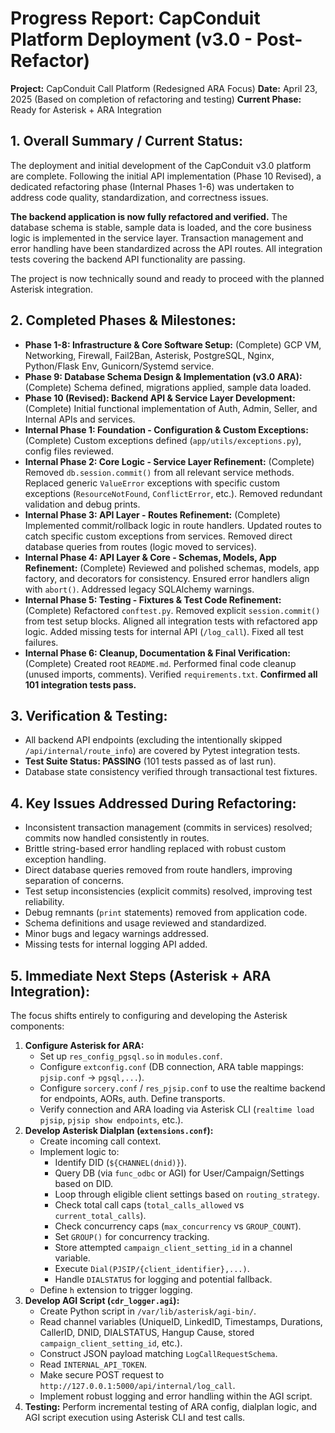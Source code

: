 # Progress Report: CapConduit Platform Deployment (v3.0 - Post-Refactor)

**Project:** CapConduit Call Platform (Redesigned ARA Focus)
**Date:** April 23, 2025 (Based on completion of refactoring and testing)
**Current Phase:** Ready for Asterisk + ARA Integration

## 1. Overall Summary / Current Status:

The deployment and initial development of the CapConduit v3.0 platform are complete. Following the initial API implementation (Phase 10 Revised), a dedicated refactoring phase (Internal Phases 1-6) was undertaken to address code quality, standardization, and correctness issues.

**The backend application is now fully refactored and verified.** The database schema is stable, sample data is loaded, and the core business logic is implemented in the service layer. Transaction management and error handling have been standardized across the API routes. All integration tests covering the backend API functionality are passing.

The project is now technically sound and ready to proceed with the planned Asterisk integration.

## 2. Completed Phases & Milestones:

*   **Phase 1-8: Infrastructure & Core Software Setup:** (Complete) GCP VM, Networking, Firewall, Fail2Ban, Asterisk, PostgreSQL, Nginx, Python/Flask Env, Gunicorn/Systemd service.
*   **Phase 9: Database Schema Design & Implementation (v3.0 ARA):** (Complete) Schema defined, migrations applied, sample data loaded.
*   **Phase 10 (Revised): Backend API & Service Layer Development:** (Complete) Initial functional implementation of Auth, Admin, Seller, and Internal APIs and services.
*   **Internal Phase 1: Foundation - Configuration & Custom Exceptions:** (Complete) Custom exceptions defined (`app/utils/exceptions.py`), config files reviewed.
*   **Internal Phase 2: Core Logic - Service Layer Refinement:** (Complete) Removed `db.session.commit()` from all relevant service methods. Replaced generic `ValueError` exceptions with specific custom exceptions (`ResourceNotFound`, `ConflictError`, etc.). Removed redundant validation and debug prints.
*   **Internal Phase 3: API Layer - Routes Refinement:** (Complete) Implemented commit/rollback logic in route handlers. Updated routes to catch specific custom exceptions from services. Removed direct database queries from routes (logic moved to services).
*   **Internal Phase 4: API Layer & Core - Schemas, Models, App Refinement:** (Complete) Reviewed and polished schemas, models, app factory, and decorators for consistency. Ensured error handlers align with `abort()`. Addressed legacy SQLAlchemy warnings.
*   **Internal Phase 5: Testing - Fixtures & Test Code Refinement:** (Complete) Refactored `conftest.py`. Removed explicit `session.commit()` from test setup blocks. Aligned all integration tests with refactored app logic. Added missing tests for internal API (`/log_call`). Fixed all test failures.
*   **Internal Phase 6: Cleanup, Documentation & Final Verification:** (Complete) Created root `README.md`. Performed final code cleanup (unused imports, comments). Verified `requirements.txt`. **Confirmed all 101 integration tests pass.**

## 3. Verification & Testing:

*   All backend API endpoints (excluding the intentionally skipped `/api/internal/route_info`) are covered by Pytest integration tests.
*   **Test Suite Status: PASSING** (101 tests passed as of last run).
*   Database state consistency verified through transactional test fixtures.

## 4. Key Issues Addressed During Refactoring:

*   Inconsistent transaction management (commits in services) resolved; commits now handled consistently in routes.
*   Brittle string-based error handling replaced with robust custom exception handling.
*   Direct database queries removed from route handlers, improving separation of concerns.
*   Test setup inconsistencies (explicit commits) resolved, improving test reliability.
*   Debug remnants (`print` statements) removed from application code.
*   Schema definitions and usage reviewed and standardized.
*   Minor bugs and legacy warnings addressed.
*   Missing tests for internal logging API added.

## 5. Immediate Next Steps (Asterisk + ARA Integration):

The focus shifts entirely to configuring and developing the Asterisk components:

1.  **Configure Asterisk for ARA:**
    *   Set up `res_config_pgsql.so` in `modules.conf`.
    *   Configure `extconfig.conf` (DB connection, ARA table mappings: `pjsip.conf` -> `pgsql,...`).
    *   Configure `sorcery.conf` / `res_pjsip.conf` to use the realtime backend for endpoints, AORs, auth. Define transports.
    *   Verify connection and ARA loading via Asterisk CLI (`realtime load pjsip`, `pjsip show endpoints`, etc.).
2.  **Develop Asterisk Dialplan (`extensions.conf`):**
    *   Create incoming call context.
    *   Implement logic to:
        *   Identify DID (`${CHANNEL(dnid)}`).
        *   Query DB (via `func_odbc` or AGI) for User/Campaign/Settings based on DID.
        *   Loop through eligible client settings based on `routing_strategy`.
        *   Check total call caps (`total_calls_allowed` vs `current_total_calls`).
        *   Check concurrency caps (`max_concurrency` vs `GROUP_COUNT`).
        *   Set `GROUP()` for concurrency tracking.
        *   Store attempted `campaign_client_setting_id` in a channel variable.
        *   Execute `Dial(PJSIP/{client_identifier},...)`.
        *   Handle `DIALSTATUS` for logging and potential fallback.
    *   Define `h` extension to trigger logging.
3.  **Develop AGI Script (`cdr_logger.agi`):**
    *   Create Python script in `/var/lib/asterisk/agi-bin/`.
    *   Read channel variables (UniqueID, LinkedID, Timestamps, Durations, CallerID, DNID, DIALSTATUS, Hangup Cause, stored `campaign_client_setting_id`, etc.).
    *   Construct JSON payload matching `LogCallRequestSchema`.
    *   Read `INTERNAL_API_TOKEN`.
    *   Make secure POST request to `http://127.0.0.1:5000/api/internal/log_call`.
    *   Implement robust logging and error handling within the AGI script.
4.  **Testing:** Perform incremental testing of ARA config, dialplan logic, and AGI script execution using Asterisk CLI and test calls.